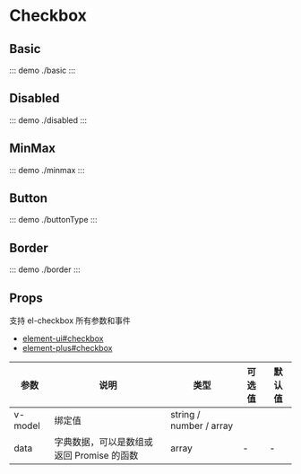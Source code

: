 # Checkbox

## Basic

::: demo
./basic
:::

## Disabled

::: demo
./disabled
:::

## MinMax

::: demo
./minmax
:::

## Button

::: demo
./buttonType
:::

## Border

::: demo
./border
:::

## Props

支持 el-checkbox 所有参数和事件

- [element-ui#checkbox](https://element.eleme.cn/#/zh-CN/component/checkbox#checkbox-group-attributes)
- [element-plus#checkbox](https://element-plus.gitee.io/zh-CN/component/checkbox.html#checkbox-group-%E5%B1%9E%E6%80%A7)

| 参数    | 说明                                      | 类型                    | 可选值 | 默认值 |
| ------- | ----------------------------------------- | ----------------------- | ------ | ------ |
| v-model | 绑定值                                    | string / number / array |
| data    | 字典数据，可以是数组或返回 Promise 的函数 | array                   | -      | -      |
